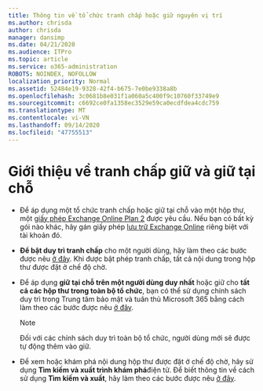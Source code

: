 ```yaml
---
title: Thông tin về tổ chức tranh chấp hoặc giữ nguyên vị trí
ms.author: chrisda
author: chrisda
manager: dansimp
ms.date: 04/21/2020
ms.audience: ITPro
ms.topic: article
ms.service: o365-administration
ROBOTS: NOINDEX, NOFOLLOW
localization_priority: Normal
ms.assetid: 52484e19-9328-42f4-b675-7e0be9338a8b
ms.openlocfilehash: 3c0681b8e031f1a060a5c400f9c10760f33749e9
ms.sourcegitcommit: c6692ce0fa1358ec3529e59ca0ecdfdea4cdc759
ms.translationtype: MT
ms.contentlocale: vi-VN
ms.lasthandoff: 09/14/2020
ms.locfileid: "47755513"
---
```

# <a name="about-litigation-holds-and-in-place-holds"></a>Giới thiệu về tranh chấp giữ và giữ tại chỗ

- Để áp dụng một tổ chức tranh chấp hoặc giữ tại chỗ vào một hộp thư, một [giấy phép Exchange Online Plan 2](https://docs.microsoft.com/office365/servicedescriptions/office-365-platform-service-description/office-365-plan-options) được yêu cầu. Nếu bạn có bất kỳ gói nào khác, hãy gán giấy phép [lưu trữ Exchange Online](https://docs.microsoft.com/office365/servicedescriptions/exchange-online-archiving-service-description/exchange-online-archiving-service-description) riêng biệt với tài khoản đó. 
    
- **Để bật duy trì tranh chấp** cho một người dùng, hãy làm theo các bước được nêu [ở đây](https://docs.microsoft.com/office365/SecurityCompliance/place-a-mailbox-on-litigation-hold). Khi được bật phép tranh chấp, tất cả nội dung trong hộp thư được đặt ở chế độ chờ.
    
- Để áp dụng **giữ tại chỗ trên một người dùng duy nhất** hoặc giữ cho **tất cả các hộp thư trong toàn bộ tổ chức**, bạn có thể sử dụng chính sách duy trì trong Trung tâm bảo mật và tuân thủ Microsoft 365 bằng cách làm theo các bước được nêu [ở đây]( https://docs.microsoft.com/microsoft-365/compliance/retention-policies).
    
    > [!NOTE]
    > Đối với các chính sách duy trì toàn bộ tổ chức, người dùng mới sẽ được tự động thêm vào giữ. 
  
- Để xem hoặc khám phá nội dung hộp thư được đặt ở chế độ chờ, hãy sử dụng **Tìm kiếm và xuất trình khám phá**điện tử. Để biết thông tin về cách sử dụng **Tìm kiếm và xuất**, hãy làm theo các bước được nêu [ở đây](https://docs.microsoft.com/microsoft-365/compliance/export-search-results).
    

